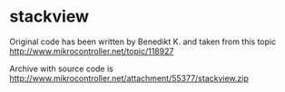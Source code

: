 stackview
=========

Original code has been written by  Benedikt K. and taken from this topic http://www.mikrocontroller.net/topic/118927

Archive with source code is  http://www.mikrocontroller.net/attachment/55377/stackview.zip